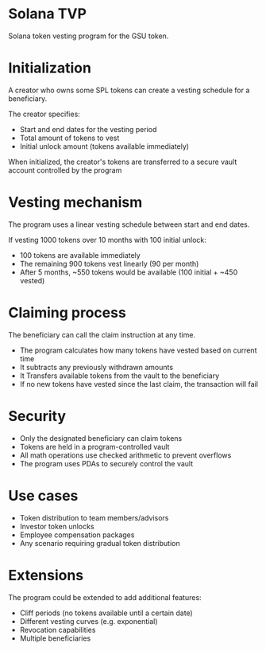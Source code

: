 # Solana TVP

Solana token vesting program for the GSU token. 

# Initialization

A creator who owns some SPL tokens can create a vesting schedule for a beneficiary.

The creator specifies:

- Start and end dates for the vesting period
- Total amount of tokens to vest
- Initial unlock amount (tokens available immediately)

When initialized, the creator's tokens are transferred to a secure vault account controlled by the program

# Vesting mechanism

The program uses a linear vesting schedule between start and end dates.

If vesting 1000 tokens over 10 months with 100 initial unlock:

- 100 tokens are available immediately
- The remaining 900 tokens vest linearly (90 per month)
- After 5 months, ~550 tokens would be available (100 initial + ~450 vested)

# Claiming process

The beneficiary can call the claim instruction at any time.

- The program calculates how many tokens have vested based on current time
- It subtracts any previously withdrawn amounts
- It Transfers available tokens from the vault to the beneficiary
- If no new tokens have vested since the last claim, the transaction will fail

# Security

- Only the designated beneficiary can claim tokens
- Tokens are held in a program-controlled vault
- All math operations use checked arithmetic to prevent overflows
- The program uses PDAs to securely control the vault

# Use cases

- Token distribution to team members/advisors
- Investor token unlocks
- Employee compensation packages
- Any scenario requiring gradual token distribution

# Extensions

The program could be extended to add additional features:

- Cliff periods (no tokens available until a certain date)
- Different vesting curves (e.g. exponential)
- Revocation capabilities
- Multiple beneficiaries
